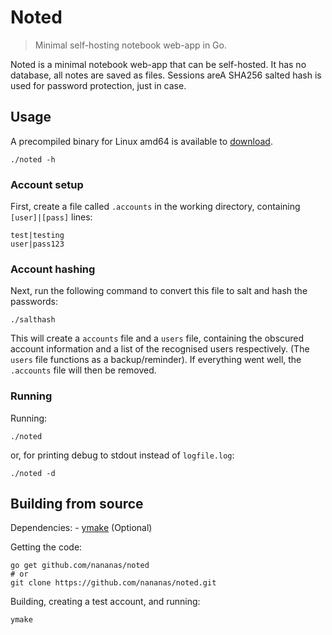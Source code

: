 # Noted

> Minimal self-hosting notebook web-app in Go.

Noted is a minimal notebook web-app that can be self-hosted. 
It has no database, all notes are saved as files.
Sessions areA SHA256 salted hash is used for password protection, just in case.

## Usage
A precompiled binary for Linux amd64 is available to [download](https://github.com/Nananas/noted/releases).

```
./noted -h
```

### Account setup

First, create a file called `.accounts` in the working directory, containing `[user]|[pass]` lines:
```
test|testing
user|pass123
```

### Account hashing
Next, run the following command to convert this file to salt and hash the passwords:
```
./salthash
```

This will create a `accounts` file and a `users` file, containing the obscured account information and a list of the recognised users respectively.
(The `users` file functions as a backup/reminder). If everything went well, the `.accounts` file will then be removed.

### Running
Running:

```
./noted
```
or, for printing debug to stdout instead of `logfile.log`:

```
./noted -d
```

## Building from source
Dependencies:
	- [ymake](https://github.com/Nananas/ymake) (Optional)

Getting the code:
```
go get github.com/nananas/noted
# or
git clone https://github.com/nananas/noted.git
```

Building, creating a test account, and running:
```
ymake
```
